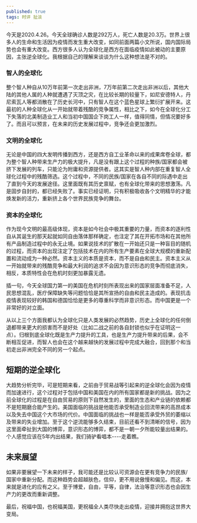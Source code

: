 ```yaml
---
published: true
tags: 时评 扯淡
---
```

今天是2020.4.26。今天全球确诊人数是292万人，死亡人数是20.3万。世界上很多人的生命和生活因为疫情而发生重大改变，如同前面两篇小文所说，国内国际局势也会有重大改变。西方很多人认为全球化是西方在面临疫情如此被动的主要原因，主张逆全球化。我根据自己的理解来谈谈为什么这种想法是不对的。

### 智人的全球化

整个智人种自从10万年前第一次走出非洲，7万年前第二次走出非洲以后，其他大陆的其他人属的人种就遭遇了灭顶之灾，在比较长期的较量下，如尼安德特人，丹尼索瓦人等都消散在了历史长河中，只有智人在这个蓝色星球上繁衍扩展开来。这最初的人种全球化从一开始就带着残酷的竞争属性，相比之下，如今在全球化分工下失落的北美制造业工人和当初中国国企下岗工人一样，值得同情，但情况要好多了。而且可以预言，在未来的历史发展过程中，竞争还会更加激烈。

### 文明的全球化

无论是中国的四大发明传播到西方，还是西方自工业革命以来的成果席卷全球，都为整个智人种带来生产力的极大提升，凡是没有跟上这个过程的种族/国家都会被挤下发展的列车，只能沦为附庸和资源提供者。这其实是智人种内部在重复智人全球化过程中的残酷筛选。这个过程中，不同的民族/国家在各自不同的际遇中走出了直到今天的发展途径。这里面既有其历史禀赋，也有全球化带来的思想激荡。凡是固步自封的，都已经失败了。事实已经证明，只有积极吸收各个文明精华的才能焕发新的活力，重新挤上各个世界民族竞争的舞台。

### 资本的全球化

作为现今文明的最高级体现，资本是如今社会中极其重要的力量，而资本的逐利性自从其诞生的那天起就如同自由落体那样确定，也注定了其在开拓市场和在其他所有产品制造过程中的永无止境。如果说技术的扩散在一开始还只是一种盲目的随机的过程，而资本的出现注定了包括技术在内的所有生产要素在全球大规模的重新配置和流动成为一种必然。资本主义的本质是资本，而不是自由和民主。资本主义从一开始就带来的残酷竞争和最大利润的追求不会因为意识形态的竞争而彻底消失，相反，本质特性会在危机时刻更加暴露无遗。

插一句，今天全球国力第一的美国在危机时刻所表现出来的国家层面准备不足，人民思想混乱，医疗保障缺失等问题恰恰是其所宣扬的自由和民主造成的。表现抗击疫情表现较好的韩国和德国恰恰是更多的尊重科学而非意识形态。而中国更是一个非常好的对立面。

从以上三个方面我都认为全球化只是人类发展的必然趋势，历史上全球化的任何倒退都带来更大的损害而不是好处（比如二战之前的各自封锁也似乎在证明这一点）。归根到底全球化既是生产力提升的工具，也是生产力提升带来的后果，会不断相互促进，而智人也会在这个越来越快的发展过程中完成大融合，回到那个和当初走出非洲完全不同的另一个起点。

## 短期的逆全球化

大趋势分析完毕，可是短期来看，之前由于贸易战等引起来的逆全球化会因为疫情而加速进行，这个过程对于包括中国和美国在内的所有国家都是新的挑战。因为之前全球化的过程是在自由贸易的原则下自然发生的，里面的生态和产业链的依赖都不是短期磨合能产生的。美国面临的挑战是他能否承受制造业回流带来的高昂成本以及失去中国这个大市场的代价。中国面临的挑战也一样是能否承受外贸的萎缩以及带来的失业增加。至于这个逆流能够多久结束，目前还看不到清晰的信号，因为这里面牵扯到大国的博弈，意识形态的博弈，都不是一朝一夕所能较量出结果的。个人感觉应该在5年内出结果，我们骑驴看唱本----走着瞧。

## 未来展望

如果非要展望一下未来的样子，我可能还是比较认可资源会在更有竞争力的民族/国家中重新分配。而这种趋势会超越肤色，信仰，更不用说傲慢和偏见。而这，本来就是进化的应有之义。至于博爱，自由，平等，自律，法治等意识形态也会因生产力的更改而重新调整。

最后，祝福中国，也祝福美国，更祝福全人类尽快走出疫情，迎接并拥抱这世界大变局。
